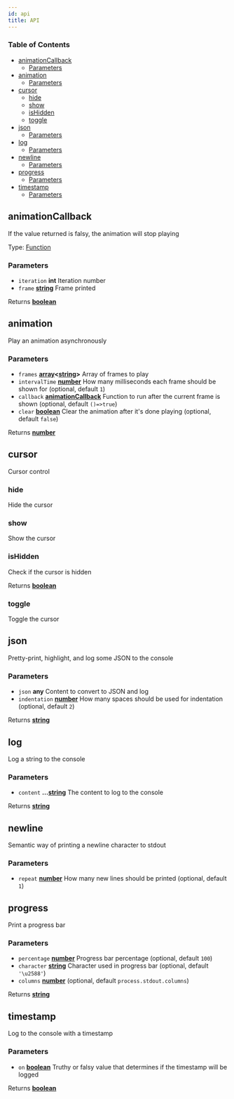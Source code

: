 ```yaml
---
id: api
title: API
---
```

<!-- Generated by documentation.js. Update this documentation by updating the source code. -->

### Table of Contents

-   [animationCallback][1]
    -   [Parameters][2]
-   [animation][3]
    -   [Parameters][4]
-   [cursor][5]
    -   [hide][6]
    -   [show][7]
    -   [isHidden][8]
    -   [toggle][9]
-   [json][10]
    -   [Parameters][11]
-   [log][12]
    -   [Parameters][13]
-   [newline][14]
    -   [Parameters][15]
-   [progress][16]
    -   [Parameters][17]
-   [timestamp][18]
    -   [Parameters][19]

## animationCallback

If the value returned is falsy, the animation will stop playing

Type: [Function][20]

### Parameters

-   `iteration` **int** Iteration number
-   `frame` **[string][21]** Frame printed

Returns **[boolean][22]** 

## animation

Play an animation asynchronously

### Parameters

-   `frames` **[array][23]&lt;[string][21]>** Array of frames to play
-   `intervalTime` **[number][24]** How many milliseconds each frame should be shown for (optional, default `1`)
-   `callback` **[animationCallback][25]** Function to run after the current frame is shown (optional, default `()=>true`)
-   `clear` **[boolean][22]** Clear the animation after it's done playing (optional, default `false`)

Returns **[number][24]** 

## cursor

Cursor control

### hide

Hide the cursor

### show

Show the cursor

### isHidden

Check if the cursor is hidden

Returns **[boolean][22]** 

### toggle

Toggle the cursor

## json

Pretty-print, highlight, and log some JSON to the console

### Parameters

-   `json` **any** Content to convert to JSON and log
-   `indentation` **[number][24]** How many spaces should be used for indentation (optional, default `2`)

Returns **[string][21]** 

## log

Log a string to the console

### Parameters

-   `content` **...[string][21]** The content to log to the console

Returns **[string][21]** 

## newline

Semantic way of printing a newline character to stdout

### Parameters

-   `repeat` **[number][24]** How many new lines should be printed (optional, default `1`)

## progress

Print a progress bar

### Parameters

-   `percentage` **[number][24]** Progress bar percentage (optional, default `100`)
-   `character` **[string][21]** Character used in progress bar (optional, default `'\u2588'`)
-   `columns` **[number][24]**  (optional, default `process.stdout.columns`)

Returns **[string][21]** 

## timestamp

Log to the console with a timestamp

### Parameters

-   `on` **[boolean][22]** Truthy or falsy value that determines if the timestamp will be logged

Returns **[boolean][22]** 

[1]: #animationcallback

[2]: #parameters

[3]: #animation

[4]: #parameters-1

[5]: #cursor

[6]: #hide

[7]: #show

[8]: #ishidden

[9]: #toggle

[10]: #json

[11]: #parameters-2

[12]: #log

[13]: #parameters-3

[14]: #newline

[15]: #parameters-4

[16]: #progress

[17]: #parameters-5

[18]: #timestamp

[19]: #parameters-6

[20]: https://developer.mozilla.org/docs/Web/JavaScript/Reference/Statements/function

[21]: https://developer.mozilla.org/docs/Web/JavaScript/Reference/Global_Objects/String

[22]: https://developer.mozilla.org/docs/Web/JavaScript/Reference/Global_Objects/Boolean

[23]: https://developer.mozilla.org/docs/Web/JavaScript/Reference/Global_Objects/Array

[24]: https://developer.mozilla.org/docs/Web/JavaScript/Reference/Global_Objects/Number

[25]: #animationcallback